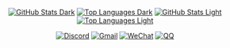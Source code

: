 <div align="center">

[![GitHub Stats Dark](https://grs-karped1em.vercel.app/api?username=karped1em&role=OWNER,COLLABORATOR,ORGANIZATION_MEMBER&cache_seconds=30&theme=dracula&bg_color=00000000&hide_border=true&show_icons=true&hide_title=true&include_all_commits=true&exclude_org=Next-Fast,MDMods,MDModsDev&exclude_org_whitelist_repo=MuseDashInfoPlus)](https://github.com/KARPED1EM/GitHub-Readme-Stats#gh-dark-mode-only)
[![Top Languages Dark](https://grs-karped1em.vercel.app/api/top-langs/?username=karped1em&role=OWNER,COLLABORATOR,ORGANIZATION_MEMBER&cache_seconds=30&theme=dracula&bg_color=00000000&hide_border=true&layout=compact&hide_title=true&stats_format=bytes&size_weight=1&langs_count=8&exclude_repo=Hexo-Blog&exclude_org=Next-Fast,MDMods,MDModsDev&exclude_org_whitelist_repo=MuseDashInfoPlus)](https://github.com/KARPED1EM/GitHub-Readme-Stats#gh-dark-mode-only)
[![GitHub Stats Light](https://grs-karped1em.vercel.app/api?username=karped1em&role=OWNER,COLLABORATOR,ORGANIZATION_MEMBER&cache_seconds=30&theme=default&bg_color=00000000&hide_border=true&show_icons=true&hide_title=true&include_all_commits=true&exclude_org=Next-Fast,MDMods,MDModsDev&exclude_org_whitelist_repo=MuseDashInfoPlus)](https://github.com/KARPED1EM/GitHub-Readme-Stats#gh-light-mode-only)
[![Top Languages Light](https://grs-karped1em.vercel.app/api/top-langs/?username=karped1em&role=OWNER,COLLABORATOR,ORGANIZATION_MEMBER&cache_seconds=30&theme=default&bg_color=00000000&hide_border=true&layout=compact&hide_title=true&stats_format=bytes&size_weight=1&langs_count=8&exclude_repo=Hexo-Blog&exclude_org=Next-Fast,MDMods,MDModsDev&exclude_org_whitelist_repo=MuseDashInfoPlus)](https://github.com/KARPED1EM/GitHub-Readme-Stats#gh-light-mode-only)

[![Discord](https://img.shields.io/badge/karped1em%20-%231DA1F2.svg?&style=for-the-badge&logo=discord&logoColor=white&color=5865f2)](#)
[![Gmail](https://img.shields.io/badge/Gmail%20-%231DA1F2.svg?&style=for-the-badge&logo=gmail&logoColor=white&color=ea4335)](mailto:leever.zzz@gmail.com)
[![WeChat](https://img.shields.io/badge/Wechat%20-%231DA1F2.svg?&style=for-the-badge&logo=wechat&logoColor=white&color=08c160)](https://npm.elemecdn.com/kpd-hexo-static@latest/img/Wechat.webp)
[![QQ](https://img.shields.io/badge/QQ%20-%231DA1F2.svg?&style=for-the-badge&logo=QQ&logoColor=white&color=1e6fff)](https://npm.elemecdn.com/kpd-hexo-static@latest/img/QQ.webp)

</div>

